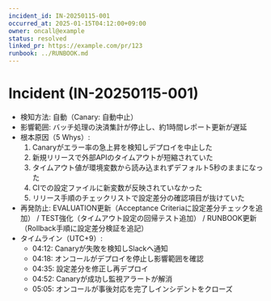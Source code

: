 ```yaml
---
incident_id: IN-20250115-001
occurred_at: 2025-01-15T04:12:00+09:00
owner: oncall@example
status: resolved
linked_pr: https://example.com/pr/123
runbook: ../RUNBOOK.md
---
```


# Incident (IN-20250115-001)
- 検知方法: 自動（Canary: 自動中止）
- 影響範囲: バッチ処理の決済集計が停止し、約1時間レポート更新が遅延
- 根本原因（5 Whys）:
  1. Canaryがエラー率の急上昇を検知しデプロイを中止した
  2. 新規リリースで外部APIのタイムアウトが短縮されていた
  3. タイムアウト値が環境変数から読み込まれずデフォルト5秒のままになった
  4. CIでの設定ファイルに新変数が反映されていなかった
  5. リリース手順のチェックリストで設定差分の確認項目が抜けていた
- 再発防止: EVALUATION更新（Acceptance Criteriaに設定差分チェックを追加） / TEST強化（タイムアウト設定の回帰テスト追加） / RUNBOOK更新（Rollback手順に設定差分検証を追記）
- タイムライン（UTC+9）:
  - 04:12: Canaryが失敗を検知しSlackへ通知
  - 04:18: オンコールがデプロイを停止し影響範囲を確認
  - 04:35: 設定差分を修正し再デプロイ
  - 04:52: Canaryが成功し監視アラートが解消
  - 05:05: オンコールが事後対応を完了しインシデントをクローズ
